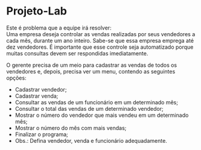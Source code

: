 # Projeto-Lab

Este é problema que a equipe irá resolver: <br>
Uma empresa deseja controlar as vendas realizadas por seus vendedores a cada mês, durante um ano inteiro. Sabe-se que essa empresa emprega até dez vendedores. É importante que esse controle seja automatizado porque muitas consultas devem ser respondidas imediatamente.

O gerente precisa de um meio para cadastrar as vendas de todos os vendedores e, depois, precisa ver um menu, contendo as seguintes opções:

- Cadastrar vendedor;
- Cadastrar venda;
- Consultar as vendas de um funcionário em um determinado mês;
- Consultar o total das vendas de um determinado vendedor;
- Mostrar o número do vendedor que mais vendeu em um determinado mês;
- Mostrar o número do mês com mais vendas;
- Finalizar o programa;
- Obs.: Defina vendedor, venda e funcionário adequadamente.

